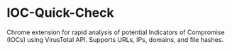 # IOC-Quick-Check
Chrome extension for rapid analysis of potential Indicators of Compromise (IOCs) using VirusTotal API. Supports URLs, IPs, domains, and file hashes.
